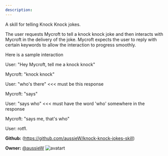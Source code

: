 ```yaml
---
description: 
---
```

A skill for telling Knock Knock jokes.

The user requests Mycroft to tell a knock knock joke and then interacts with Mycroft in the delivery of the joke. Mycroft expects the user to reply with certain keywords to allow the interaction to progress smoothly.

Here is a sample interaction

User: "Hey Mycroft, tell me a knock knock"

Mycroft: "knock knock"

User: "who's there" <<< must be this response

Mycroft: "says"

User: "says who" <<< must have the word 'who' somewhere in the response

Mycroft: "says me, that's who"

User: rotfl.

**Github:** (https://github.com/aussieW/knock-knock-jokes-skill)

**Owner:** [@aussieW](https://github.com/aussieW) ![avatart](https://avatars1.githubusercontent.com/u/1840035?v=4)

